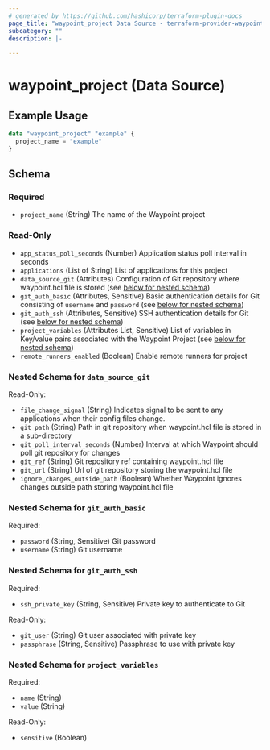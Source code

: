 ```yaml
---
# generated by https://github.com/hashicorp/terraform-plugin-docs
page_title: "waypoint_project Data Source - terraform-provider-waypoint"
subcategory: ""
description: |-
  
---
```


# waypoint_project (Data Source)



## Example Usage

```terraform
data "waypoint_project" "example" {
  project_name = "example"
}
```

<!-- schema generated by tfplugindocs -->
## Schema

### Required

- `project_name` (String) The name of the Waypoint project

### Read-Only

- `app_status_poll_seconds` (Number) Application status poll interval in seconds
- `applications` (List of String) List of applications for this project
- `data_source_git` (Attributes) Configuration of Git repository where waypoint.hcl file is stored (see [below for nested schema](#nestedatt--data_source_git))
- `git_auth_basic` (Attributes, Sensitive) Basic authentication details for Git consisting of `username` and `password` (see [below for nested schema](#nestedatt--git_auth_basic))
- `git_auth_ssh` (Attributes, Sensitive) SSH authentication details for Git (see [below for nested schema](#nestedatt--git_auth_ssh))
- `project_variables` (Attributes List, Sensitive) List of variables in Key/value pairs associated with the Waypoint Project (see [below for nested schema](#nestedatt--project_variables))
- `remote_runners_enabled` (Boolean) Enable remote runners for project

<a id="nestedatt--data_source_git"></a>
### Nested Schema for `data_source_git`

Read-Only:

- `file_change_signal` (String) Indicates signal to be sent to any applications when their config files change.
- `git_path` (String) Path in git repository when waypoint.hcl file is stored in a sub-directory
- `git_poll_interval_seconds` (Number) Interval at which Waypoint should poll git repository for changes
- `git_ref` (String) Git repository ref containing waypoint.hcl file
- `git_url` (String) Url of git repository storing the waypoint.hcl file
- `ignore_changes_outside_path` (Boolean) Whether Waypoint ignores changes outside path storing waypoint.hcl file


<a id="nestedatt--git_auth_basic"></a>
### Nested Schema for `git_auth_basic`

Required:

- `password` (String, Sensitive) Git password
- `username` (String) Git username


<a id="nestedatt--git_auth_ssh"></a>
### Nested Schema for `git_auth_ssh`

Required:

- `ssh_private_key` (String, Sensitive) Private key to authenticate to Git

Read-Only:

- `git_user` (String) Git user associated with private key
- `passphrase` (String, Sensitive) Passphrase to use with private key


<a id="nestedatt--project_variables"></a>
### Nested Schema for `project_variables`

Required:

- `name` (String)
- `value` (String)

Read-Only:

- `sensitive` (Boolean)


